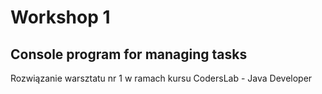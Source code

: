 # Workshop 1
## Console program for managing tasks

Rozwiązanie warsztatu nr 1 w ramach kursu CodersLab - Java Developer


